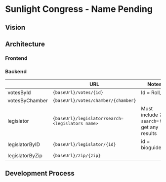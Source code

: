 # Sunlight Congress - Name Pending

## Vision

## Architecture

### Frontend

### Backend 

| | URL | Notes | Sample Call |
| - | - | - | - | 
| votesById | `{baseUrl}/votes/{id}` | Id = Roll_Id | `http://localhost:3000/votes/s102-2017` |
| votesByChamber | `{baseUrl}/votes/chamber/{chamber}` | | `http://localhost:3000/votes/chamber/senate` | 
| legislator | `{baseUrl}/legislator?search=<legislators name>`| Must include `?search=` to get any results | `http://localhost:3000/legislator?search=warren` | 
| legislatorByID | `{baseUrl}/legislator/{id}` | id = bioguide_id | `http://localhost:3000/legislator/D000626`
| legislatorByZip | `{baseUrl}/zip/{zip}` | | `http://localhost:3000/legislator/zip/15060` | 

## Development Process
